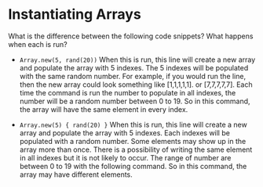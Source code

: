 # Instantiating Arrays

What is the difference between the following code snippets?  What happens when each is run?

- `Array.new(5, rand(20))`
When this is run, this line will create a new array and populate the array with 5 indexes.
The 5 indexes will be populated with the same random number.
For example, if you would run the line, then the new array could look something like [1,1,1,1,1]. or [7,7,7,7,7]. Each time the command is run the number to populate in all indexes, the number will be a random number between 0 to 19.
So in this command, the array will have the same element in every index.

- `Array.new(5) { rand(20) }`
When this is run, this line will create a new array and populate the array with 5 indexes.
Each indexes will be populated with a random number.
Some elements may show up in the array more than once. There is a possibility of writing the same element in all indexes but it is not likely to occur.
The range of number are between 0 to 19 with the following command.
So in this command, the array may have different elements.



